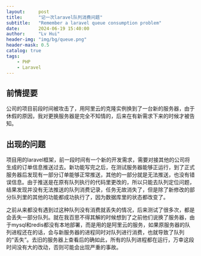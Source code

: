 ```yaml
---
layout:     post
title:      "记一次laravel队列消费问题"
subtitle:   "Remember a laravel queue consumption problem"
date:       2024-06-19 15:40:00
author:     "Lv Hui"
header-img: "img/bg/queue.png"
header-mask: 0.5
catalog: true
tags:
    - PHP
    - Laravel
---
```


## 前情提要

公司的项目前段时间被攻击了，用阿里云的克隆实例换到了一台新的服务器，由于休假的原因，我对更换服务器是完全不知情的，后来在有新需求下来的时候才被告知。

## 出现的问题

项目用的laravel框架，前一段时间有一个新的开发需求，需要对接其他的公司将生成的订单信息推送过去。新功能写完之后，在测试服务器能够正运行，到了正式服务器后发现有一部分订单能够正常推送，其他的一部分就是无法推送，也没有错误信息。由于推送是在原有队列执行的代码里更改的，所以只能去队列定位问题，结果发现并没有无法推送的队列消费记录，任务无故消失了，但是除了新修改的部分队列里的其他的功能都成功执行了，因为数据库里的状态都改变了。

之前从来都没有遇到过这种队列没有消费就丢失的情况，后来测试了很多次，都是会丢失一部分队列。就在我百思不得其解的时候想到了之前他们说换了服务器，由于mysql和redis都没有本地部署，而是用的是阿里云的服务，如果原服务器的队列进程还在的话，会与新服务器的进程同时对队列进行消费，也就导致了队列的“丢失”。去旧的服务器上查看后的确如此，所有的队列进程都在运行，万幸这段时间没有大的改动，否则可能会出现严重的事故。
